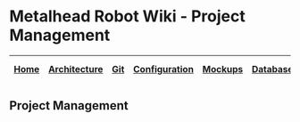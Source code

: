 # Metalhead Robot Wiki - Project Management

| [Home](../README.md) | [Architecture](../architecture/README.md) | [Git](../git/README.md) | [Configuration](../configuration/README.md) | [Mockups](../mockups/README.md) | [Database](../database/README.md) |  Project Management | [Quality](../quality/README.md) |
| :------------------: | :---------------------------------------: | :---------------------: | :-----------------------------------------: | :-----------------------------: | :-------------------------------: |  :----------------- | :-----------------------------: |

## Project Management
